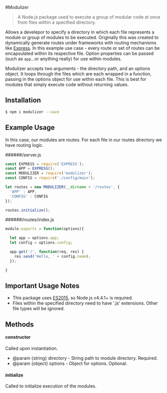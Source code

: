 #Modulizer

> A Node.js package used to execute a group of modular code at once from files within a specified directory.

Allows a develepor to specify a directory in which each file represents a module or group of modules to be executed. Originally this was created to dynamically generate routes under frameworks with routing mechanisms like [Express](http://expressjs.com/). In this example use case - every route or set of routes can be encapsulated within its respective file. Option properties can be passed (such as `app`...or anything really) for use within modules.

Modulizer accepts two arguments - the directory path, and an options object. It loops through the files which are each wrapped in a function, passing in the options object for use within each file. This is best for modules that simply execute code without returning values.

## Installation

```bash
$ npm i modulizer --save
```

## Example Usage

In this case, our modules are routes. For each file in our routes directory we have routing logic.

######/server.js
```javascript
const EXPRESS = require('EXPRESS');
const APP = EXPRESS();
const MODULIZER = require('modulizer');
const CONFIG = require('./config/main');

let routes = new MODULIZER(__dirname + '/routes', {
  'APP' : APP,
  'CONFIG' : CONFIG
});

routes.initialize();
```

######/routes/index.js
```javascript
module.exports = function(options){

  let app = options.app;
  let config = options.config;

  app.get('/', function(req, res) {
    res.send('Hello, ' + config.name);
  });

}
```

## Important Usage Notes

- This package uses [ES2015](https://nodejs.org/en/docs/es6/), so Node.js v4.4.1+ is required.
- Files within the specified directory need to have '.js' extensions. Other file types will be ignored.

## Methods

#### constructor

Called upon instantiation.

* @param {string} directory - String path to module directory. Required.
* @param {object} options - Object for options. Optional.

#### initialize

Called to initialize execution of the modules.
